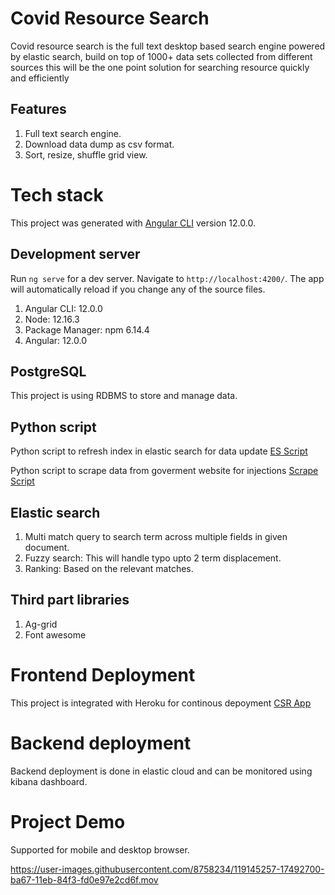 # Covid Resource Search

Covid resource search is the full text desktop based search engine powered by elastic search, build on top of 1000+ data sets collected from different sources this will be the one point solution for searching resource quickly and efficiently

## Features
1. Full text search engine.
2. Download data dump as csv format.
3. Sort, resize, shuffle grid view.

# Tech stack

This project was generated with [Angular CLI](https://github.com/angular/angular-cli) version 12.0.0.

## Development server

Run `ng serve` for a dev server. Navigate to `http://localhost:4200/`. The app will automatically reload if you change any of the source files.

1. Angular CLI: 12.0.0
2.  Node: 12.16.3
3.  Package Manager: npm 6.14.4
4.  Angular: 12.0.0

## PostgreSQL

This project is using RDBMS to store and manage data.

## Python script

Python script to refresh index in elastic search for data update [ES Script](https://gist.github.com/Vishmitashetty/3b2a5ef7877f2ea73a4329a476dadaa3)

Python script to scrape data from goverment website for injections [Scrape Script](https://gist.github.com/Vishmitashetty/29621c22af0491bf1db6a653a1fc011e)

## Elastic search
1. Multi match query to search term across multiple fields in given document.
2. Fuzzy search: This will handle typo upto 2 term displacement.
3. Ranking: Based on the relevant matches.

## Third part libraries
1. Ag-grid
2. Font awesome

# Frontend Deployment
This project is integrated with Heroku for continous depoyment [CSR App](https://covidresourcesearch.herokuapp.com/)

# Backend deployment
Backend deployment is done in elastic cloud and can be monitored using kibana dashboard.

# Project Demo

Supported for mobile and desktop browser.

https://user-images.githubusercontent.com/8758234/119145257-17492700-ba67-11eb-84f3-fd0e97e2cd6f.mov








